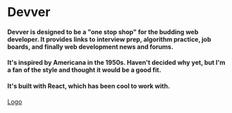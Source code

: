 # Devver

#### Devver is designed to be a "one stop shop" for the budding web developer. It provides links to interview prep, algorithm practice, job boards, and finally web development news and forums.

#### It's inspired by Americana in the 1950s. Haven't decided why yet, but I'm a fan of the style and thought it would be a good fit.

#### It's built with React, which has been cool to work with.

[Logo](devver-logo.png)
